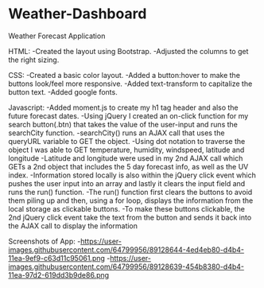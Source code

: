 # Weather-Dashboard
Weather Forecast Application


HTML:
-Created the layout using Bootstrap.
-Adjusted the columns to get the right sizing.


CSS:
-Created a basic color layout.
-Added a button:hover to make the buttons look/feel more responsive.
-Added text-transform to capitalize the button text.
-Added google fonts.


Javascript:
-Added moment.js to create my h1 tag header and also the future forecast dates.
-Using jQuery I created an on-click function for my search button(.btn) that takes the value of the user-input and runs the searchCity function.
-searchCity() runs an AJAX call that uses the queryURL variable to GET the object.
-Using dot notation to traverse the object I was able to GET temperature, humidity, windspeed, latitude and longitude
-Latitude and longitude were used in my 2nd AJAX call which GETs a 2nd object that includes the 5 day forecast info, as well as the UV index.
-Information stored locally is also within the jQuery click event which pushes the user input into an array and lastly it clears the input field and runs the run() function.
-The run() function first clears the buttons to avoid them piling up and then, using a for loop, displays the information from the local storage as clickable buttons.
-To make these buttons clickable, the 2nd jQuery click event take the text from the button and sends it back into the AJAX call to display the information


Screenshots of App:
-https://user-images.githubusercontent.com/64799956/89128644-4ed4eb80-d4b4-11ea-9ef9-c63d11c95061.png
-https://user-images.githubusercontent.com/64799956/89128639-454b8380-d4b4-11ea-97d2-619dd3b9de86.png